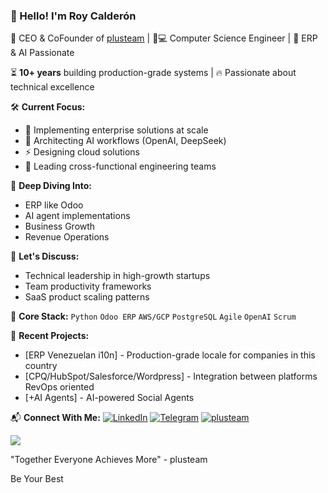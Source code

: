 ### 👋 Hello! I'm Roy Calderón

💼 CEO & CoFounder of [plusteam](https://plusteam.tech) | 👨💻 Computer Science Engineer | 🚀 ERP & AI Passionate

⏳ **10+ years** building production-grade systems | 🔥 Passionate about technical excellence

🛠 **Current Focus:**
- 🤖 Implementing enterprise solutions at scale
- 🧩 Architecting AI workflows (OpenAI, DeepSeek)
- ⚡ Designing cloud solutions
- 🎯 Leading cross-functional engineering teams

🌱 **Deep Diving Into:** 
- ERP like Odoo 
- AI agent implementations
- Business Growth
- Revenue Operations

💬 **Let's Discuss:**
- Technical leadership in high-growth startups
- Team productivity frameworks
- SaaS product scaling patterns

🧰 **Core Stack:**
`Python` `Odoo ERP` `AWS/GCP` `PostgreSQL` `Agile` `OpenAI` `Scrum`

🚀 **Recent Projects:**
- [ERP Venezuelan i10n] - Production-grade locale for companies in this country
- [CPQ/HubSpot/Salesforce/Wordpress] - Integration between platforms RevOps oriented 
- [+AI Agents] - AI-powered Social Agents

📬 **Connect With Me:**
[![LinkedIn](https://img.shields.io/badge/LinkedIn-Strategic_Connections-blue?style=flat&logo=linkedin)](https://www.linkedin.com/in/royedc4/)
[![Telegram](https://img.shields.io/badge/Telegram-Technical_Chat-blue?style=flat&logo=telegram)](https://t.me/roycalderon)
[![plusteam](https://img.shields.io/badge/🌐-plusteam.tech-blue)](https://plusteam.tech)

![](https://komarev.com/ghpvc/?username=royedc4&color=blue&label=Profile+Views)

"Together Everyone Achieves More" - plusteam

Be Your Best

<!--
**Royedc4/royedc4** is a ✨ _special_ ✨ repository because its `README.md` (this file) appears on your GitHub profile.

Here are some ideas to get you started:

- 🔭 I’m currently working on ...
- 🌱 I’m currently learning ...
- 👯 I’m looking to collaborate on ...
- 🤔 I’m looking for help with ...
- 💬 Ask me about ...
- 📫 How to reach me: ...
- 😄 Pronouns: ...
- ⚡ Fun fact: ...
-->
